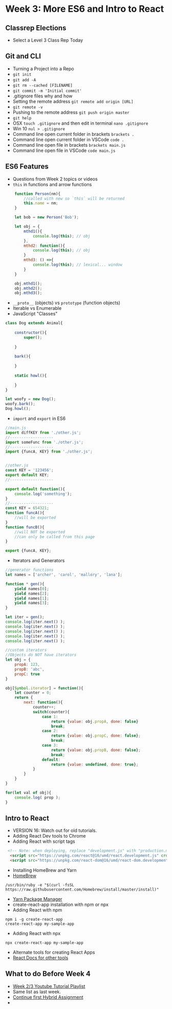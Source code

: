 # Week 3: More ES6 and Intro to React

## Classrep Elections <Badge text="10 mins" />

- Select a Level 3 Class Rep Today

## Git and CLI <Badge text="30 mins" />

- Turning a Project into a Repo
- `git init`
- `git add -A`
- `git rm --cached [FILENAME]`
- `git commit -m 'Initial commit'`
- .gitignore files why and how
- Setting the remote address `git remote add origin [URL]`
- `git remote -v`
- Pushing to the remote address `git push origin master`
- `git help`
- OSX `touch .gitignore` and then edit in terminal `nano .gitignore`
- Win 10 `nul > .gitignore` 
- Command line open current folder in brackets `brackets .`
- Command line open current folder in VSCode `code .`
- Command line open file in brackets `brackets main.js`
- Command line open file in VSCode `code main.js`

## ES6 Features <Badge text="90 mins" />

- Questions from Week 2 topics or videos
- `this` in functions and arrow functions

```javascript
    function Person(nm){
        //called with new so `this` will be returned
        this.name = nm;
    }

    let bob = new Person('Bob');

    let obj = {
        mthd1(){
            console.log(this); // obj
        },
        mthd2: function(){
            console.log(this); // obj
        }
        mthd3: () =>{
            console.log(this); // lexical... window
        }
    }

    obj.mthd1();
    obj.mthd2();
    obj.mthd3();
```

- `__proto__` (objects) vs `prototype` (function objects)
- Iterable vs Enumerable
- JavaScript "Classes"

```javascript
class Dog extends Animal{
    
    constructor(){
        super();
        
    }
    
    bark(){
        
    }
    
    static howl(){
            
    }
} 

let woofy = new Dog();
woofy.bark();
Dog.howl(); 
```

- `import` and `export` in ES6

```javascript
//main.js
import diffKEY from './other.js';
//-------------------
import someFunc from './other.js';
//-------------------
import {funcA, KEY} from './other.js';


//other.js
const KEY = '123456';
export default KEY;
//-------------------

export default function(){
    console.log('something');
}
//-------------------
const KEY = 654321;
function funcA(){
    //will be exported
}
function funcB(){
    //will NOT be exported
    //can only be called from this page
}

export {funcA, KEY};
```

- Iterators and Generators

```javascript
//generator functions
let names = ['archer', 'carol', 'mallory', 'lana'];

function * gen(){
    yield names[0];
    yield names[2];
    yield names[1];
    yield names[3];
}

let iter = gen();
console.log(iter.next() );
console.log(iter.next() );
console.log(iter.next() );
console.log(iter.next() );
console.log(iter.next() );

```

```javascript
//custom iterators
//Objects do NOT have iterators
let obj = {
    propA: 123,
    propB: 'abc',
    propC: true
}

obj[Symbol.iterator] = function(){
    let counter = 0;
    return {
        next: function(){
            counter++;
            switch(counter){
                case 1:
                    return {value: obj.propA, done: false}
                    break;
                case 2:
                    return {value: obj.propC, done: false};
                    break;
                case 3:
                    return {value: obj.propB, done: false};
                    break;
                default:
                    return {value: undefined, done: true};
            }
        }
    }
}

for(let val of obj){
    console.log( prop );
}
```

## Intro to React <Badge text="30 mins" />

- VERSION 16: Watch out for old tutorials.
- Adding React Dev tools to Chrome
- Adding React with script tags
```html
 <!-- Note: when deploying, replace "development.js" with "production.min.js". -->
  <script src="https://unpkg.com/react@16/umd/react.development.js" crossorigin></script>
  <script src="https://unpkg.com/react-dom@16/umd/react-dom.development.js" crossorigin></script>
 ```

- Installing HomeBrew and Yarn
- [HomeBrew](https://brew.sh/)
```
/usr/bin/ruby -e "$(curl -fsSL https://raw.githubusercontent.com/Homebrew/install/master/install)"
```
- [Yarn Package Manager](https://yarnpkg.com/lang/en/docs/install/#mac-stable)
- create-react-app installation with npm or npx
- Adding React with npm
```
npm i -g create-react-app
create-react-app my-sample-app
```
- Adding React with npx
```
npx create-react-app my-sample-app
```
- Alternate tools for creating React Apps
- [React Docs for other tools](https://reactjs.org/docs/create-a-new-react-app.html)



## What to do Before Week 4 <Badge text="90 mins" />

- [Week 2/3 Youtube Tutorial Playlist](https://www.youtube.com/watch?v=QtGbcvZ6774&list=PLyuRouwmQCjnc5Fr3alMwdMZWdWWH_m6p)
- Same list as last week.
- [Continue first Hybrid Assignment](../../assignments/)
- 